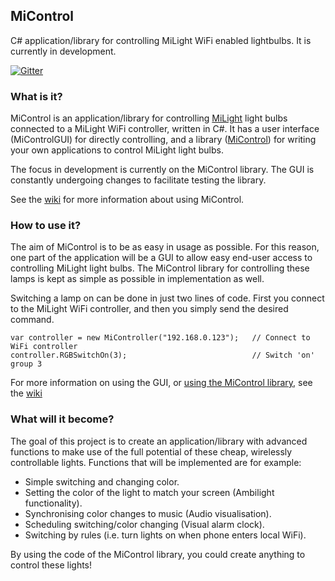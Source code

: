 ## MiControl

C# application/library for controlling MiLight WiFi enabled lightbulbs. It is currently in development.

[![Gitter](https://badges.gitter.im/Join%20Chat.svg)](https://gitter.im/Milfje/MiControl?utm_source=badge&utm_medium=badge&utm_campaign=pr-badge)

### What is it?

MiControl is an application/library for controlling <a href="http://www.milight.com/">MiLight</a> light bulbs connected to a MiLight WiFi controller, written in C#. It has a user interface (MiControlGUI) for directly controlling, and a library (<a href="http://github.com/Milfje/MiControl/wiki/MiControl">MiControl</a>) for writing your own applications to control MiLight light bulbs.

The focus in development is currently on the MiControl library. The GUI is constantly undergoing changes to facilitate testing the library.

See the <a href="https://github.com/Milfje/MiControl/wiki">wiki</a> for more information about using MiControl.

### How to use it?

The aim of MiControl is to be as easy in usage as possible. For this reason, one part of the application will be a GUI to allow easy end-user access to controlling MiLight light bulbs. The MiControl library for controlling these lamps is kept as simple as possible in implementation as well.

Switching a lamp on can be done in just two lines of code. First you connect to the MiLight WiFi controller, and then you simply send the desired command.

    var controller = new MiController("192.168.0.123");   // Connect to WiFi controller
    controller.RGBSwitchOn(3);                            // Switch 'on' group 3

For more information on using the GUI, or <a href="https://github.com/Milfje/MiControl/wiki/MiControl">using the MiControl library</a>, see the <a href="https://github.com/Milfje/MiControl/wiki">wiki</a>

### What will it become?

The goal of this project is to create an application/library with advanced functions to make use of the full potential of these cheap, wirelessly controllable lights. Functions that will be implemented are for example:

* Simple switching and changing color.
* Setting the color of the light to match your screen (Ambilight functionality).
* Synchronising color changes to music (Audio visualisation).
* Scheduling switching/color changing (Visual alarm clock).
* Switching by rules (i.e. turn lights on when phone enters local WiFi).

By using the code of the MiControl library, you could create anything to control these lights!
